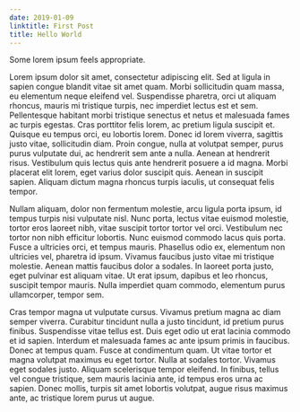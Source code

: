 ```yaml
---
date: 2019-01-09
linktitle: First Post
title: Hello World
---
```


Some lorem ipsum feels appropriate.

 Lorem ipsum dolor sit amet, consectetur adipiscing elit. Sed at ligula in sapien congue blandit vitae sit amet quam. Morbi sollicitudin quam massa, eu elementum neque eleifend vel. Suspendisse pharetra, orci ut aliquam rhoncus, mauris mi tristique turpis, nec imperdiet lectus est et sem. Pellentesque habitant morbi tristique senectus et netus et malesuada fames ac turpis egestas. Cras porttitor felis lorem, ac pretium ligula suscipit et. Quisque eu tempus orci, eu lobortis lorem. Donec id lorem viverra, sagittis justo vitae, sollicitudin diam. Proin congue, nulla at volutpat semper, purus purus vulputate dui, ac hendrerit sem ante a nulla. Aenean at hendrerit risus. Vestibulum quis lectus quis ante hendrerit posuere a id magna. Morbi placerat elit lorem, eget varius dolor suscipit quis. Aenean in suscipit sapien. Aliquam dictum magna rhoncus turpis iaculis, ut consequat felis tempor.

Nullam aliquam, dolor non fermentum molestie, arcu ligula porta ipsum, id tempus turpis nisi vulputate nisl. Nunc porta, lectus vitae euismod molestie, tortor eros laoreet nibh, vitae suscipit tortor tortor vel orci. Vestibulum nec tortor non nibh efficitur lobortis. Nunc euismod commodo lacus quis porta. Fusce a ultricies orci, et tempus mauris. Phasellus odio ex, elementum non ultricies vel, pharetra id ipsum. Vivamus faucibus justo vitae mi tristique molestie. Aenean mattis faucibus dolor a sodales. In laoreet porta justo, eget pulvinar est aliquam vitae. Ut erat ipsum, dapibus et leo rhoncus, suscipit tempor mauris. Nulla imperdiet quam commodo, elementum purus ullamcorper, tempor sem.

Cras tempor magna ut vulputate cursus. Vivamus pretium magna ac diam semper viverra. Curabitur tincidunt nulla a justo tincidunt, id pretium purus finibus. Suspendisse vitae tellus est. Duis eget odio ut erat lacinia commodo et id sapien. Interdum et malesuada fames ac ante ipsum primis in faucibus. Donec at tempus quam. Fusce at condimentum quam. Ut vitae tortor et magna volutpat maximus eu eget tortor. Nulla at sodales tortor. Vivamus eget sodales justo. Aliquam scelerisque tempor eleifend. In finibus, tellus vel congue tristique, sem mauris lacinia ante, id tempus eros urna ac sapien. Donec mollis, turpis sit amet lobortis volutpat, augue risus maximus ante, ac tristique lorem purus ut augue. 
